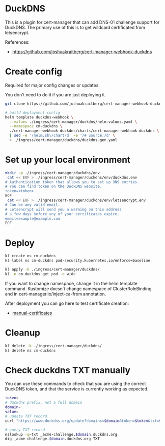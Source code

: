 
# DuckDNS

This is a plugin for cert-manager that can add DNS-01 challenge support for DuckDNS.
The primary use of this is to get wildcard certificated from letsencrypt.

References:
- https://github.com/joshuakraitberg/cert-manager-webhook-duckdns

# Create config

Required for major config changes or updates.

You don't need to do it if you are just deploying it.

```bash
git clone https://github.com/joshuakraitberg/cert-manager-webhook-duckdns.git

# build deployment config
helm template duckdns-webhook \
  --values ./ingress/cert-manager/duckdns/helm-values.yaml \
  --namespace cm-duckdns \
  ./cert-manager-webhook-duckdns/charts/cert-manager-webhook-duckdns \
  | sed -e '/helm.sh\/chart/d' -e '/# Source:/d' \
  > ./ingress/cert-manager/duckdns/duckdns.gen.yaml
```

# Set up your local environment

```bash
mkdir -p ./ingress/cert-manager/duckdns/env
 cat << EOF > ./ingress/cert-manager/duckdns/env/duckdns.env
# Authentication token that allows you to set up DNS entries.
# You can find token on the DuckDNS website.
token=<token>
EOF
 cat << EOF > ./ingress/cert-manager/duckdns/env/letsencrypt.env
# Can be any valid email.
# Letsencrypt will send you a warning on this address
# a few days before any of your certificates expire.
email=example@example.com
EOF
```

# Deploy

```bash
kl create ns cm-duckdns
kl label ns cm-duckdns pod-security.kubernetes.io/enforce=baseline

kl apply -k ./ingress/cert-manager/duckdns/
kl -n cm-duckdns get pod -o wide
```

If you want to change namespace, change it in the helm template command.
Kustomize doesn't change namespace of ClusterRoleBinding and in cert-manager.io/inject-ca-from annotation.

After deployment you can go here to test certificate creation:
- [manual-certificates](../../manual-certificates/readme.md)

# Cleanup

```bash
kl delete -k ./ingress/cert-manager/duckdns/
kl delete ns cm-duckdns
```

# Check duckdns TXT manually

You can use these commands to check that you are using the correct DuckDNS token,
and that the service is currently working as expected.

```bash
token=
# duckdns prefix, not a full domain
domain=
value=
# update TXT record
curl "https://www.duckdns.org/update?domains=$domain&token=$token&txt=$value"

# query TXT record
nslookup -q=txt _acme-challenge.$domain.duckdns.org
dig _acme-challenge.$domain.duckdns.org TXT
```
